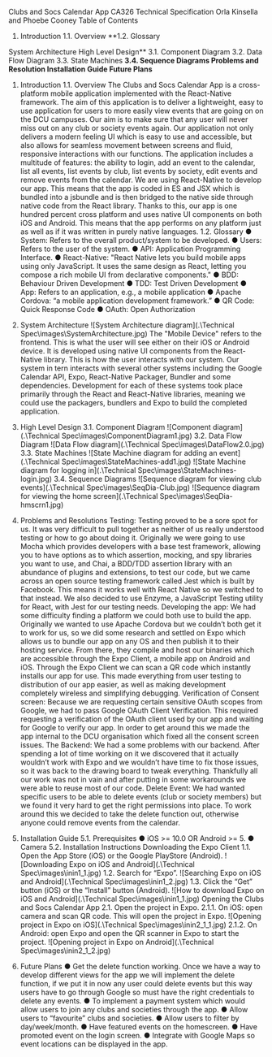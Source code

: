 Clubs and Socs Calendar App
CA326 Technical Specification
Orla Kinsella and Phoebe Cooney
Table of Contents
1. Introduction
1.1. Overview
**1.2. Glossary

System Architecture
High Level Design**
3.1. Component Diagram
3.2. Data Flow Diagram
3.3. State Machines
**3.4. Sequence Diagrams
Problems and Resolution
Installation Guide
Future Plans**
1. Introduction
1.1. Overview
The Clubs and Socs Calendar App is a cross-platform mobile application implemented with
the React-Native framework. The aim of this application is to deliver a lightweight, easy to
use application for users to more easily view events that are going on on the DCU
campuses. Our aim is to make sure that any user will never miss out on any club or society
events again.
Our application not only delivers a modern feeling UI which is easy to use and accessible,
but also allows for seamless movement between screens and fluid, responsive interactions
with our functions. The application includes a multitude of features: the ability to login, add
an event to the calendar, list all events, list events by club, list events by society, edit events
and remove events from the calendar.
We are using React-Native to develop our app. This means that the app is coded in ES
and JSX which is bundled into a jsbundle and is then bridged to the native side through
native code from the React library. Thanks to this, our app is one hundred percent cross
platform and uses native UI components on both iOS and Android. This means that the app
performs on any platform just as well as if it was written in purely native languages.
1.2. Glossary
● System: Refers to the overall product/system to be developed.
● Users: Refers to the user of the system.
● API: Application Programming Interface.
● React-Native: "React Native lets you build mobile apps using only JavaScript. It uses
the same design as React, letting you compose a rich mobile UI from declarative
components."
● BDD: Behaviour Driven Development
● TDD: Test Driven Development
● App: Refers to an application, e.g., a mobile application
● Apache Cordova: “​a mobile application development framework.”
● QR Code: ​Quick Response Code
● OAuth: ​Open Authorization

2. System Architecture
![System Architecture diagram](.\Technical Spec\images\SystemArchitecture.jpg)
The "Mobile Device" refers to the frontend. This is what the user will see either on their iOS
or Android device. It is developed using native UI components from the React-Native
library. This is how the user interacts with our system. Our system in tern interacts with
several other systems including the Google Calendar API, Expo, React-Native Packager,
Bundler and some dependencies. Development for each of these systems took place
primarily through the React and React-Native libraries, meaning we could use the
packagers, bundlers and Expo to build the completed application.

3. High Level Design
3.1. Component Diagram
![Component diagram](.\Technical Spec\images\ComponentDiagram1.jpg)
3.2. Data Flow Diagram
![Data Flow diagram](.\Technical Spec\images\DataFlow2.0.jpg)
3.3. State Machines
![State Machine diagram for adding an event](.\Technical Spec\images\StateMachines-add1.jpg)
![State Machine diagram for logging in](.\Technical Spec\images\StateMachines-login.jpg)
3.4. Sequence Diagrams
![Sequence diagram for viewing club events](.\Technical Spec\images\SeqDia-Club.jpg)
![Sequence diagram for viewing the home screen](.\Technical Spec\images\SeqDia-hmscrn1.jpg)

4. Problems and Resolutions
Testing:
Testing proved to be a sore spot for us. It was very difficult to pull together as neither of us
really understood testing or how to go about doing it. Originally we were going to use
Mocha which provides developers with a base test framework, allowing you to have options
as to which assertion, mocking, and spy libraries you want to use, and Chai, ​a BDD/TDD
assertion library with an abundance of plugins and extensions,​ to test our code, but we
came across an open source testing framework called Jest which is built by Facebook. This
means it works well with React Native so we switched to that instead. We also decided to
use ​Enzyme, a JavaScript Testing utility for React, with Jest for our testing needs.
Developing the app:
We had some difficulty finding a platform we could both use to build the app. Originally we
wanted to use Apache Cordova but we couldn’t both get it to work for us, so we did some
research and settled on Expo which allows us to bundle our app on any OS and then
publish it to their hosting service. From there, they compile and host our binaries which are
accessible through the Expo Client, a mobile app on Android and iOS. Through the Expo
Client we can scan a QR code which instantly installs our app for use. This made
everything from user testing to distribution of our app easier, as well as making
development completely wireless and simplifying debugging.
Verification of Consent screen:
Because we are requesting certain sensitive OAuth scopes from Google, we had to pass
Google OAuth Client Verification. This required requesting a verification of the OAuth client
used by our app and waiting for Google to verify our app. In order to get around this we
made the app internal to the DCU organisation which fixed all the consent screen issues.
The Backend:
We had a some problems with our backend. After spending a lot of time working on it we
discovered that it actually wouldn’t work with Expo and we wouldn’t have time to fix those
issues, so it was back to the drawing board to tweak everything. Thankfully all our work was
not in vain and after putting in some workarounds we were able to reuse most of our code.
Delete Event:
We had wanted specific users to be able to delete events (club or society members) but we
found it very hard to get the right permissions into place. To work around this we decided to
take the delete function out, otherwise anyone could remove events from the calendar.

5. Installation Guide
5.1. Prerequisites
● iOS >= 10.0 OR Android >= 5.
● Camera
5.2. Installation Instructions
Downloading the Expo Client
1.1. Open the App Store (iOS) or the Google PlayStore (Android).
![Downloading Expo on iOS and Android](.\Technical Spec\images\inin1_1.jpg)
1.2. Search for “Expo”.
![Searching Expo on iOS and Android](.\Technical Spec\images\inin1_2.jpg)
1.3. Click the “Get” button (iOS) or the “Install” button (Android).
![How to download Expo on iOS and Android](.\Technical Spec\images\inin1_1.jpg)
Opening the Clubs and Socs Calendar App
2.1. Open the project in Expo.
2.1.1. On iOS: open camera and scan QR code. This will open the project in
Expo.
![Opening project in Expo on iOS](.\Technical Spec\images\inin2_1_1.jpg)
2.1.2. On Android: open Expo and open the QR scanner in Expo to start the
project.
![Opening project in Expo on Android](.\Technical Spec\images\inin2_1_2.jpg)
6. Future Plans
● Get the delete function working. Once we have a way to develop different views for
the app we will implement the delete function, if we put it in now any user could
delete events but this way users have to go through Google so must have the right
credentials to delete any events.
● To implement a payment system which would allow users to join any clubs and
societies through the app.
● Allow users to “favourite” clubs and societies.
● Allow users to filter by day/week/month.
● Have featured events on the homescreen.
● Have promoted event on the login screen.
● Integrate with Google Maps so event locations can be displayed in the app.
